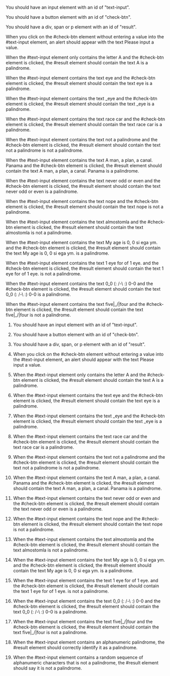 <!-- User story -->

You should have an input element with an id of
"text-input".

You should have a button element with an id of
"check-btn".

You should have a div, span or p element with an
id of "result".

When you click on the #check-btn element without
entering a value into the #text-input element,
an alert should appear with the text Please input
a value.

When the #text-input element only contains the
letter A and the #check-btn element is clicked,
the #result element should contain the text A is
a palindrome.

When the #text-input element contains the text eye
and the #check-btn element is clicked, the #result
element should contain the text eye is a palindrome.

When the #text-input element contains the text \_eye and the #check-btn element is clicked, the #result element should contain the text \_eye is a palindrome.

When the #text-input element contains the text race car and the #check-btn element is clicked, the #result element should contain the text race car is a palindrome.

When the #text-input element contains the text not a palindrome and the #check-btn element is clicked, the #result element should contain the text not a palindrome is not a palindrome.

When the #text-input element contains the text A man, a plan, a canal. Panama and the #check-btn element is clicked, the #result element should contain the text A man, a plan, a canal. Panama is a palindrome.

When the #text-input element contains the text never odd or even and the #check-btn element is clicked, the #result element should contain the text never odd or even is a palindrome.

When the #text-input element contains the text nope and the #check-btn element is clicked, the #result element should contain the text nope is not a palindrome.

When the #text-input element contains the text almostomla and the #check-btn element is clicked, the #result element should contain the text almostomla is not a palindrome.

When the #text-input element contains the text My age is 0, 0 si ega ym. and the #check-btn element is clicked, the #result element should contain the text My age is 0, 0 si ega ym. is a palindrome.

When the #text-input element contains the text 1 eye for of 1 eye. and the #check-btn element is clicked, the #result element should contain the text 1 eye for of 1 eye. is not a palindrome.

When the #text-input element contains the text 0_0 (: /-\ :) 0-0 and the #check-btn element is clicked, the #result element should contain the text 0_0 (: /-\ :) 0-0 is a palindrome.

When the #text-input element contains the text five|\_/|four and the #check-btn element is clicked, the #result element should contain the text five|\_/|four is not a palindrome.

<!-- Tests -->

1. You should have an input element with an id of "text-input".

2. You should have a button element with an id of "check-btn".

3. You should have a div, span, or p element with an id of "result".

4. When you click on the #check-btn element without entering a value into the #text-input element, an alert should appear with the text Please input a value.

5. When the #text-input element only contains the letter A and the #check-btn element is clicked, the #result element should contain the text A is a palindrome.

6. When the #text-input element contains the text eye and the #check-btn element is clicked, the #result element should contain the text eye is a palindrome.

7. When the #text-input element contains the text \_eye and the #check-btn element is clicked, the #result element should contain the text \_eye is a palindrome.

8. When the #text-input element contains the text race car and the #check-btn element is clicked, the #result element should contain the text race car is a palindrome.

9. When the #text-input element contains the text not a palindrome and the #check-btn element is clicked, the #result element should contain the text not a palindrome is not a palindrome.

10. When the #text-input element contains the text A man, a plan, a canal. Panama and the #check-btn element is clicked, the #result element should contain the text A man, a plan, a canal. Panama is a palindrome.

11. When the #text-input element contains the text never odd or even and the #check-btn element is clicked, the #result element should contain the text never odd or even is a palindrome.

12. When the #text-input element contains the text nope and the #check-btn element is clicked, the #result element should contain the text nope is not a palindrome.

13. When the #text-input element contains the text almostomla and the #check-btn element is clicked, the #result element should contain the text almostomla is not a palindrome.

14. When the #text-input element contains the text My age is 0, 0 si ega ym. and the #check-btn element is clicked, the #result element should contain the text My age is 0, 0 si ega ym. is a palindrome.

15. When the #text-input element contains the text 1 eye for of 1 eye. and the #check-btn element is clicked, the #result element should contain the text 1 eye for of 1 eye. is not a palindrome.

16. When the #text-input element contains the text 0_0 (: /-\ :) 0-0 and the #check-btn element is clicked, the #result element should contain the text 0_0 (: /-\ :) 0-0 is a palindrome.

17. When the #text-input element contains the text five|\_/|four and the #check-btn element is clicked, the #result element should contain the text five|\_/|four is not a palindrome.

18. When the #text-input element contains an alphanumeric palindrome, the #result element should correctly identify it as a palindrome.

19. When the #text-input element contains a random sequence of alphanumeric characters that is not a palindrome, the #result element should say it is not a palindrome.
